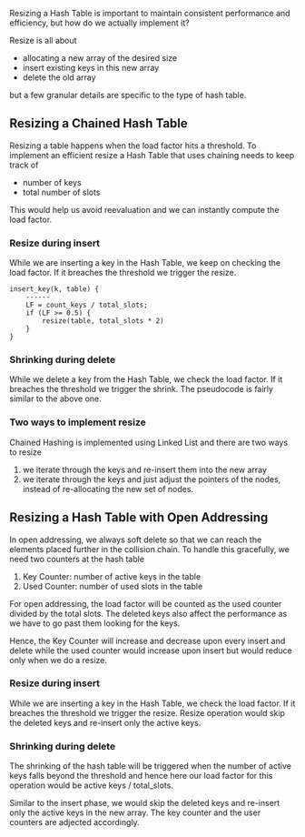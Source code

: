 Resizing a Hash Table is important to maintain consistent performance and efficiency, but how do we actually implement it?

Resize is all about

- allocating a new array of the desired size
- insert existing keys in this new array
- delete the old array

but a few granular details are specific to the type of hash table.

## Resizing a Chained Hash Table

Resizing a table happens when the load factor hits a threshold. To implement an efficient resize a Hash Table that uses chaining needs to keep track of

- number of keys
- total number of slots

This would help us avoid reevaluation and we can instantly compute the load factor.

### Resize during insert

While we are inserting a key in the Hash Table, we keep on checking the load factor. If it breaches the threshold we trigger the resize.

```
insert_key(k, table) {
    ------
    LF = count_keys / total_slots;
    if (LF >= 0.5) {
        resize(table, total_slots * 2)
    }
}
```

### Shrinking during delete

While we delete a key from the Hash Table, we check the load factor. If it breaches the threshold we trigger the shrink. The pseudocode is fairly similar to the above one.

### Two ways to implement resize

Chained Hashing is implemented using Linked List and there are two ways to resize

1. we iterate through the keys and re-insert them into the new array
2. we iterate through the keys and just adjust the pointers of the nodes, instead of re-allocating the new set of nodes.

## Resizing a Hash Table with Open Addressing

In open addressing, we always soft delete so that we can reach the elements placed further in the collision chain. To handle this gracefully, we need two counters at the hash table

1. Key Counter: number of active keys in the table
2. Used Counter: number of used slots in the table

For open addressing, the load factor will be counted as the used counter divided by the total slots. The deleted keys also affect the performance as we have to go past them looking for the keys.

Hence, the Key Counter will increase and decrease upon every insert and delete while the used counter would increase upon insert but would reduce only when we do a resize.

### Resize during insert

While we are inserting a key in the Hash Table, we check the load factor. If it breaches the threshold we trigger the resize. Resize operation would skip the deleted keys and re-insert only the active keys.

### Shrinking during delete

The shrinking of the hash table will be triggered when the number of active keys falls beyond the threshold and hence here our load factor for this operation would be active keys / total_slots.

Similar to the insert phase, we would skip the deleted keys and re-insert only the active keys in the new array. The key counter and the user counters are adjected accordingly.